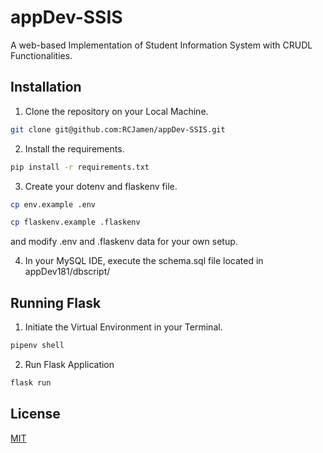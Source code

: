 # appDev-SSIS 

A web-based Implementation of Student Information System with CRUDL Functionalities.

## Installation
1. Clone the repository on your Local Machine.

```bash
git clone git@github.com:RCJamen/appDev-SSIS.git
```

2. Install the requirements.
```bash
pip install -r requirements.txt
```

3. Create your dotenv and flaskenv file.
```bash
cp env.example .env
```
```bash
cp flaskenv.example .flaskenv
```
and modify .env and .flaskenv data for your own setup.

4. In your MySQL IDE, execute the schema.sql file located in appDev181/dbscript/

## Running Flask
1. Initiate the Virtual Environment in your Terminal.
```bash
pipenv shell
```
2. Run Flask Application
```bash
flask run
```

## License

[MIT](https://choosealicense.com/licenses/mit/)
